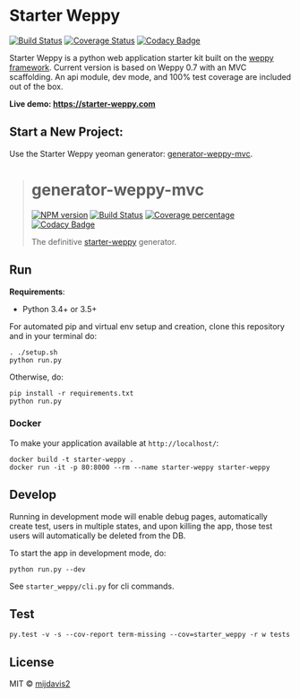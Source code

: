 # Starter Weppy
[![Build Status](https://travis-ci.org/mijdavis2/starter_weppy.svg?branch=master)](https://travis-ci.org/mijdavis2/starter_weppy)
[![Coverage Status](https://coveralls.io/repos/github/mijdavis2/starter_weppy/badge.svg?branch=master)](https://coveralls.io/github/mijdavis2/starter_weppy?branch=master)
[![Codacy Badge](https://api.codacy.com/project/badge/Grade/3e6e8b44b40a4f12937557a794b7d6a3)](https://www.codacy.com/app/mdavis/starter_weppy?utm_source=github.com&amp;utm_medium=referral&amp;utm_content=mijdavis2/starter_weppy&amp;utm_campaign=Badge_Grade)

Starter Weppy is a python web application starter kit built on the [weppy framework](https://github.com/gi0baro/weppy). 
Current version is based on Weppy 0.7 with an MVC scaffolding. 
An api module, dev mode, and 100% test coverage are included out of the box.

**Live demo: https://starter-weppy.com**

## Start a New Project:
 Use the Starter Weppy yeoman generator: [generator-weppy-mvc](https://github.com/mijdavis2/generator-weppy-mvc).
 > # generator-weppy-mvc 
 > [![NPM version][npm-image]][npm-url] [![Build Status][travis-image]][travis-url] [![Coverage percentage][coveralls-image]][coveralls-url] [![Codacy Badge](https://api.codacy.com/project/badge/Grade/ce0ad20ca59947af86b0f17a5779c804)](https://www.codacy.com/app/mijdavis2/generator-weppy-mvc?utm_source=github.com&amp;utm_medium=referral&amp;utm_content=mijdavis2/generator-weppy-mvc&amp;utm_campaign=Badge_Grade)
 >
 > The definitive [starter-weppy](https://github.com/mijdavis2/starter_weppy) generator.

## Run
**Requirements**:
- Python 3.4+ or 3.5+

For automated pip and virtual env setup and creation, 
clone this repository and in your terminal do:

```
. ./setup.sh
python run.py
```

Otherwise, do:
```
pip install -r requirements.txt
python run.py
```

### Docker
To make your application available at ```http://localhost/```:

```
docker build -t starter-weppy .
docker run -it -p 80:8000 --rm --name starter-weppy starter-weppy
```


## Develop
Running in development mode will enable debug pages,
automatically create test, users in multiple states,
and upon killing the app, those test users will automatically be 
deleted from the DB.

To start the app in development mode, do:

```
python run.py --dev
```

See ```starter_weppy/cli.py``` for cli commands. 

## Test
```
py.test -v -s --cov-report term-missing --cov=starter_weppy -r w tests
```

## License

MIT © [mijdavis2](http://mdavisinsc.com)


[npm-image]: https://badge.fury.io/js/generator-weppy-mvc.svg
[npm-url]: https://npmjs.org/package/generator-weppy-mvc
[travis-image]: https://travis-ci.org/mijdavis2/generator-weppy-mvc.svg?branch=master
[travis-url]: https://travis-ci.org/mijdavis2/generator-weppy-mvc
[daviddm-image]: https://david-dm.org/mijdavis2/generator-weppy-mvc.svg?theme=shields.io
[daviddm-url]: https://david-dm.org/mijdavis2/generator-weppy-mvc
[coveralls-image]: https://coveralls.io/repos/mijdavis2/generator-weppy-mvc/badge.svg
[coveralls-url]: https://coveralls.io/r/mijdavis2/generator-weppy-mvc
